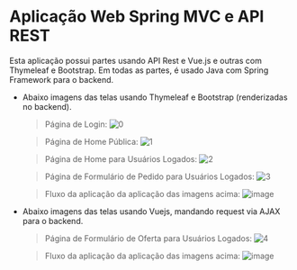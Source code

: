# Aplicação Web Spring MVC e API REST

Esta aplicação possui partes usando API Rest e Vue.js e outras com Thymeleaf e Bootstrap. Em todas as partes, é usado Java com Spring Framework para o backend.

- Abaixo imagens das telas usando Thymeleaf e Bootstrap (renderizadas no backend).
	> Página de Login:
![0](https://user-images.githubusercontent.com/51065003/108545501-a149ee00-72c6-11eb-8a54-d69295a69706.png)

	> Página de Home Pública:
![1](https://user-images.githubusercontent.com/51065003/108545928-2df4ac00-72c7-11eb-8497-f631b7b7f396.png)

	> Página de Home para Usuários Logados:
![2](https://user-images.githubusercontent.com/51065003/108546107-6e542a00-72c7-11eb-85c9-f8fa2a3ec388.png)

	> Página de Formulário de Pedido para Usuários Logados:
![3](https://user-images.githubusercontent.com/51065003/108546251-a0fe2280-72c7-11eb-95b8-e6bb0311071a.png)


	> Fluxo da aplicação da aplicação das imagens acima:
![image](https://user-images.githubusercontent.com/51065003/108755655-4adaea80-7526-11eb-9c25-99a5fe008fde.png)


- Abaixo imagens das telas usando Vuejs, mandando request via AJAX para o backend.

	> Página de Formulário de Oferta para Usuários Logados:
![4](https://user-images.githubusercontent.com/51065003/108755336-e3bd3600-7525-11eb-91a0-0627d8d90c6d.png)

	> Fluxo da aplicação da aplicação das imagens acima:
![image](https://user-images.githubusercontent.com/51065003/108756011-bde46100-7526-11eb-8c0a-052184b03477.png)




